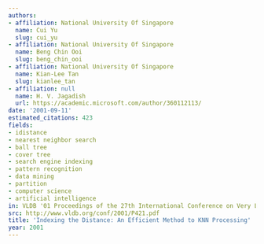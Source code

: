 ```yaml
---
authors:
- affiliation: National University Of Singapore
  name: Cui Yu
  slug: cui_yu
- affiliation: National University Of Singapore
  name: Beng Chin Ooi
  slug: beng_chin_ooi
- affiliation: National University Of Singapore
  name: Kian-Lee Tan
  slug: kianlee_tan
- affiliation: null
  name: H. V. Jagadish
  url: https://academic.microsoft.com/author/360112113/
date: '2001-09-11'
estimated_citations: 423
fields:
- idistance
- nearest neighbor search
- ball tree
- cover tree
- search engine indexing
- pattern recognition
- data mining
- partition
- computer science
- artificial intelligence
in: VLDB '01 Proceedings of the 27th International Conference on Very Large Data Bases
src: http://www.vldb.org/conf/2001/P421.pdf
title: 'Indexing the Distance: An Efficient Method to KNN Processing'
year: 2001
---
```

